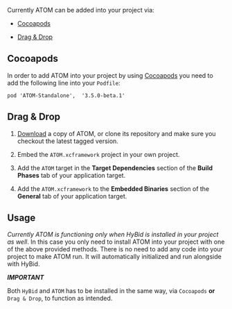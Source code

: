 Currently ATOM can be added into your project via:

-   [Cocoapods](https://github.com/pubnative/ATOM/new/main?readme=1#cocoapods "https://github.com/pubnative/ATOM/new/main?readme=1#cocoapods")
    
-   [Drag & Drop](https://github.com/pubnative/ATOM/new/main?readme=1#drag--drop "https://github.com/pubnative/ATOM/new/main?readme=1#drag--drop")
    

## Cocoapods

In order to add ATOM into your project by using [Cocoapods](https://cocoapods.org/ "https://cocoapods.org/") you need to add the following line into your `Podfile`:

`pod 'ATOM-Standalone',  '3.5.0-beta.1'`

## Drag & Drop

1.  [Download](https://github.com/pubnative/ATOM/releases "https://github.com/pubnative/ATOM/releases") a copy of ATOM, or clone its repository and make sure you checkout the latest tagged version.
    
2.  Embed the `ATOM.xcframework` project in your own project.
    
3.  Add the `ATOM` target in the **Target Dependencies** section of the **Build Phases** tab of your application target.
    
4.  Add the `ATOM.xcframework` to the **Embedded Binaries** section of the **General** tab of your application target.
    

## Usage

_Currently ATOM is functioning only when HyBid is installed in your project as well_. In this case you only need to install ATOM into your project with one of the above provided methods. There is no need to add any code into your project to make ATOM run. It will automatically initialized and run alongside with HyBid.


***IMPORTANT***

Both `HyBid` and `ATOM` has to be installed in the same way, via `Cocoapods` **or** `Drag & Drop`, to function as intended.
